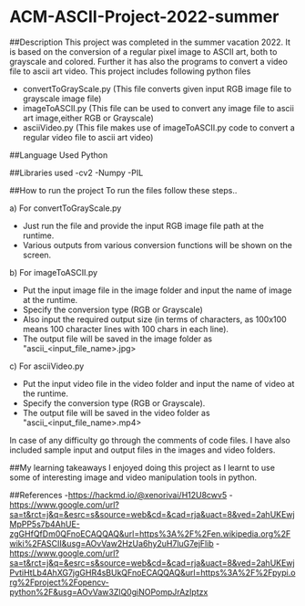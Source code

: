 # ACM-ASCII-Project-2022-summer 

##Description
This project was completed in the summer vacation 2022. It is based on the conversion of a regular pixel image to ASCII art, both to grayscale and colored.
Further it has also the programs to convert a video file to ascii art video. This project includes following python files
- convertToGrayScale.py (This file converts given input RGB image file to grayscale image file)
- imageToASCII.py (This file can be used to convert any image file to ascii art image,either RGB or Grayscale)
- asciiVideo.py (This file makes use of imageToASCII.py code to convert a regular video file to ascii art video)

##Language Used 
Python

##Libraries used
-cv2
-Numpy
-PIL 

##How to run the project
To run the files follow these steps..

a) For convertToGrayScale.py 
- Just run the file and provide the input RGB image file path at the runtime. 
- Various outputs from various conversion functions will be shown on the screen.

b) For imageToASCII.py 
- Put the input image file in the image folder and input the name of image at the runtime. 
- Specify the conversion type (RGB or Grayscale)
- Also input the required output size (in terms of characters, as 100x100 means 100 character lines with 100 chars in each line).
- The output file will be saved in the image folder as "ascii_<input_file_name>.jpg>

c) For asciiVideo.py 
- Put the input video file in the video folder and input the name of video at the runtime. 
- Specify the conversion type (RGB or Grayscale).
- The output file will be saved in the video folder as "ascii_<input_file_name>.mp4>

In case of any difficulty go through the comments of code files. I have also included sample input and output files in the images and video folders.


##My learning takeaways
I enjoyed doing this project as I learnt to use some of interesting image and video manipulation tools in python. 

##References
-https://hackmd.io/@xenorivai/H12U8cwv5
-https://www.google.com/url?sa=t&rct=j&q=&esrc=s&source=web&cd=&cad=rja&uact=8&ved=2ahUKEwjMpPP5s7b4AhUE-zgGHfQfDm0QFnoECAQQAQ&url=https%3A%2F%2Fen.wikipedia.org%2Fwiki%2FASCII&usg=AOvVaw2HzUa6hy2uH7luG7ejFlib
-https://www.google.com/url?sa=t&rct=j&q=&esrc=s&source=web&cd=&cad=rja&uact=8&ved=2ahUKEwjPvtiHtLb4AhXG7jgGHR4sBUkQFnoECAQQAQ&url=https%3A%2F%2Fpypi.org%2Fproject%2Fopencv-python%2F&usg=AOvVaw3ZlQ0giNOPompJrAzIptzx
